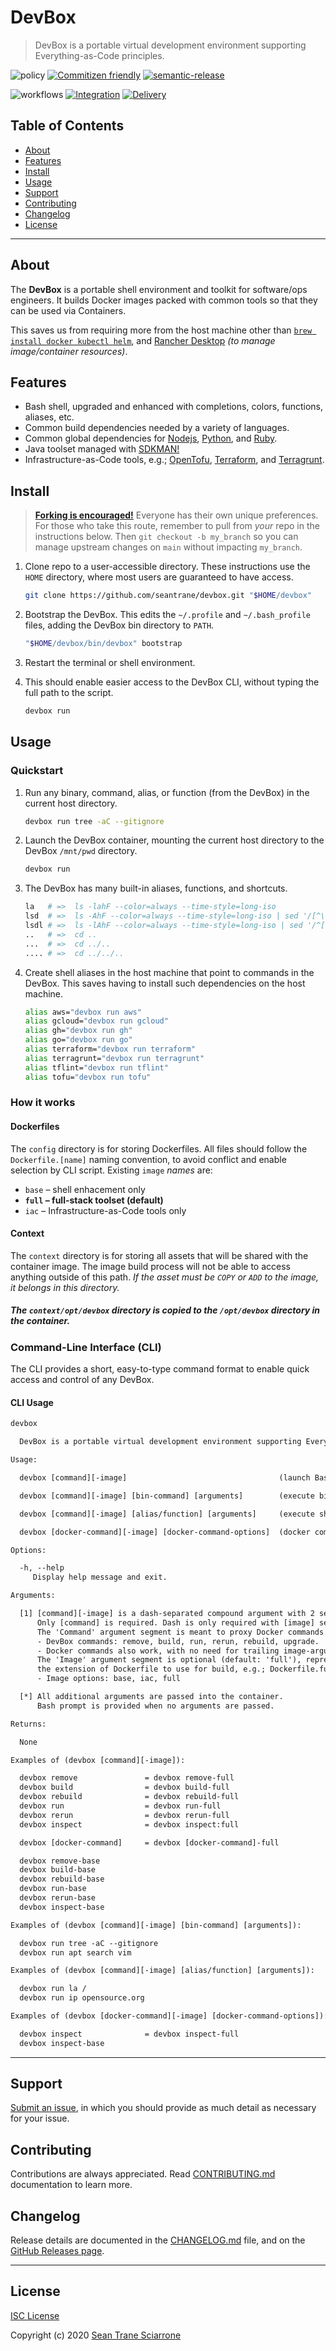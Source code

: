 # DevBox

> DevBox is a portable virtual development environment supporting Everything-as-Code principles.

![policy](https://img.shields.io/badge/-Policy:-white?style=flat-square) [![Commitizen friendly](https://img.shields.io/badge/commitizen-friendly-brightgreen.svg)](http://commitizen.github.io/cz-cli/) [![semantic-release](https://img.shields.io/badge/%20%20%F0%9F%93%A6%F0%9F%9A%80-semantic--release-e10079.svg)](https://github.com/semantic-release/semantic-release)

![workflows](https://img.shields.io/badge/-Workflows:-white?style=flat-square) [![Integration](https://github.com/seantrane/devbox/actions/workflows/integration.yml/badge.svg)](https://github.com/seantrane/devbox/actions/workflows/integration.yml) [![Delivery](https://github.com/seantrane/devbox/actions/workflows/delivery.yml/badge.svg)](https://github.com/seantrane/devbox/actions/workflows/delivery.yml)

## Table of Contents

- [About](#about)
- [Features](#features)
- [Install](#install)
- [Usage](#usage)
- [Support](#support)
- [Contributing](#contributing)
- [Changelog](#changelog)
- [License](#license)

---

## About <a id="about"></a>

The **DevBox** is a portable shell environment and toolkit for software/ops engineers. It builds Docker images packed with common tools so that they can be used via Containers.

This saves us from requiring more from the host machine other than [`brew install docker kubectl helm`](https://brew.sh), and [Rancher Desktop](https://rancherdesktop.io) _(to manage image/container resources)_.

## Features <a id="features"></a>

- Bash shell, upgraded and enhanced with completions, colors, functions, aliases, etc.
- Common build dependencies needed by a variety of languages.
- Common global dependencies for [Nodejs](https://nodejs.org), [Python](https://www.python.org), and [Ruby](https://www.ruby-lang.org).
- Java toolset managed with [SDKMAN!](https://sdkman.io)
- Infrastructure-as-Code tools, e.g.; [OpenTofu](https://opentofu.org), [Terraform](https://www.terraform.io), and [Terragrunt](https://terragrunt.gruntwork.io).

## Install <a id="install"></a>

> **[Forking is encouraged!](https://github.com/seantrane/devbox/fork)** Everyone has their own unique preferences. For those who take this route, remember to pull from _your_ repo in the instructions below. Then `git checkout -b my_branch` so you can manage upstream changes on `main` without impacting `my_branch`.

1. Clone repo to a user-accessible directory. These instructions use the `HOME` directory, where most users are guaranteed to have access.

   ```sh
   git clone https://github.com/seantrane/devbox.git "$HOME/devbox"
   ```

2. Bootstrap the DevBox. This edits the `~/.profile` and `~/.bash_profile` files, adding the DevBox bin directory to `PATH`.

   ```sh
   "$HOME/devbox/bin/devbox" bootstrap
   ```

3. Restart the terminal or shell environment.

4. This should enable easier access to the DevBox CLI, without typing the full path to the script.

   ```sh
   devbox run
   ```

## Usage <a id="usage"></a>

### Quickstart

1. Run any binary, command, alias, or function (from the DevBox) in the current host directory.

   ```sh
   devbox run tree -aC --gitignore
   ```

2. Launch the DevBox container, mounting the current host directory to the DevBox `/mnt/pwd` directory.

   ```sh
   devbox run
   ```

3. The DevBox has many built-in aliases, functions, and shortcuts.

   ```sh
   la   # =>  ls -lahF --color=always --time-style=long-iso
   lsd  # =>  ls -AhF --color=always --time-style=long-iso | sed '/[^\/]$/d'
   lsdl # =>  ls -lAhF --color=always --time-style=long-iso | sed '/^[-l]/d'
   ..   # =>  cd ..
   ...  # =>  cd ../..
   .... # =>  cd ../../..
   ```

4. Create shell aliases in the host machine that point to commands in the DevBox. This saves having to install such dependencies on the host machine.

   ```sh
   alias aws="devbox run aws"
   alias gcloud="devbox run gcloud"
   alias gh="devbox run gh"
   alias go="devbox run go"
   alias terraform="devbox run terraform"
   alias terragrunt="devbox run terragrunt"
   alias tflint="devbox run tflint"
   alias tofu="devbox run tofu"
   ```

### How it works

#### Dockerfiles

The `config` directory is for storing Dockerfiles. All files should follow the `Dockerfile.[name]` naming convention, to avoid conflict and enable selection by CLI script. Existing `image` _names_ are:

- `base` – shell enhacement only
- **`full` – full-stack toolset (default)**
- `iac` – Infrastructure-as-Code tools only

#### Context

The `context` directory is for storing all assets that will be shared with the container image. The image build process will not be able to access anything outside of this path. _If the asset must be `COPY` or `ADD` to the image, it belongs in this directory._

##### The `context/opt/devbox` directory is copied to the `/opt/devbox` directory in the container.

### Command-Line Interface (CLI)

The CLI provides a short, easy-to-type command format to enable quick access and control of any DevBox.

#### CLI Usage

```txt
devbox

  DevBox is a portable virtual development environment supporting Everything-as-Code principles.

Usage:

  devbox [command][-image]                                  (launch Bash session in container)

  devbox [command][-image] [bin-command] [arguments]        (execute binary command inside container)

  devbox [command][-image] [alias/function] [arguments]     (execute shell alias/function inside container)

  devbox [docker-command][-image] [docker-command-options]  (docker command proxy)

Options:

  -h, --help
     Display help message and exit.

Arguments:

  [1] [command][-image] is a dash-separated compound argument with 2 segments.
      Only [command] is required. Dash is only required with [image] segment.
      The 'Command' argument segment is meant to proxy Docker commands.
      - DevBox commands: remove, build, run, rerun, rebuild, upgrade.
      - Docker commands also work, with no need for trailing image-argument.
      The 'Image' argument segment is optional (default: 'full'), represents
      the extension of Dockerfile to use for build, e.g.; Dockerfile.full.
      - Image options: base, iac, full

  [*] All additional arguments are passed into the container.
      Bash prompt is provided when no arguments are passed.

Returns:

  None

Examples of (devbox [command][-image]):

  devbox remove               = devbox remove-full
  devbox build                = devbox build-full
  devbox rebuild              = devbox rebuild-full
  devbox run                  = devbox run-full
  devbox rerun                = devbox rerun-full
  devbox inspect              = devbox inspect:full

  devbox [docker-command]     = devbox [docker-command]-full

  devbox remove-base
  devbox build-base
  devbox rebuild-base
  devbox run-base
  devbox rerun-base
  devbox inspect-base

Examples of (devbox [command][-image] [bin-command] [arguments]):

  devbox run tree -aC --gitignore
  devbox run apt search vim

Examples of (devbox [command][-image] [alias/function] [arguments]):

  devbox run la /
  devbox run ip opensource.org

Examples of (devbox [docker-command][-image] [docker-command-options]):

  devbox inspect              = devbox inspect-full
  devbox inspect-base
```

---

## Support <a id="support"></a>

[Submit an issue](https://github.com/seantrane/devbox/issues/new), in which you should provide as much detail as necessary for your issue.

## Contributing <a id="contributing"></a>

Contributions are always appreciated. Read [CONTRIBUTING.md](https://github.com/seantrane/devbox/blob/master/CONTRIBUTING.md) documentation to learn more.

## Changelog <a id="changelog"></a>

Release details are documented in the [CHANGELOG.md](https://github.com/seantrane/devbox/blob/master/CHANGELOG.md) file, and on the [GitHub Releases page](https://github.com/seantrane/devbox/releases).

---

## License <a id="license"></a>

[ISC License](https://github.com/seantrane/devbox/blob/master/LICENSE)

Copyright (c) 2020 [Sean Trane Sciarrone](https://github.com/seantrane)
